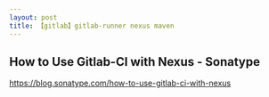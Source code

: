 ```yaml
---
layout: post
title: 【gitlab】gitlab-runner nexus maven
---
```



## How to Use Gitlab-CI with Nexus - Sonatype
https://blog.sonatype.com/how-to-use-gitlab-ci-with-nexus